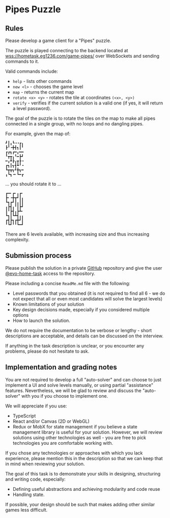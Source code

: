 # Pipes Puzzle

## Rules

Please develop a game client for a "Pipes" puzzle.

The puzzle is played connecting to the backend located at
[wss://hometask.eg1236.com/game-pipes/](wss://hometask.eg1236.com/game-pipes/) over WebSockets and sending
commands to it.

Valid commands include:
* `help` - lists other commands
* `new <l>` - chooses the game level
* `map` - returns the current map
* `rotate <x> <y>` - rotates the tile at coordinates `(<x>, <y>)`
* `verify` - verifies if the current solution is a valid one (if yes, it will return a level password).

The goal of the puzzle is to rotate the tiles on the map to make all pipes connected in a single group, with
no loops and no dangling pipes.

For example, given the map of:
```
┛┃╻┗╺╺┏╻
┣╹╺╋┫┓┃╹
┏┏┓┏━╻━━
╹┳┳╻╹━┣┛
━╻┻┣╻┳┣╺
┏┓┃┓┫┻╹╺
┗┳┳┓┛╋┓━
╻┗┓╺╸┗━┏
```
... you should rotate it to ...
```
┏━╸┏╸╻┏╸
┣╸╺╋┳┛┃╻
┗┓┏┛┃╻┃┃
╻┣┫╻╹┃┣┛
┃╹┣┫╻┣┻╸
┗┓┃┗┻┫╻╻
┏┫┣┓┏╋┛┃
╹┗┛╹╹┗━┛
```

There are 6 levels available, with increasing size and thus increasing complexity.

## Submission process

Please publish the solution in a private [GitHub](https://github.com/) repository and give the user
[@evo-home-task](https://github.com/evo-home-task) access to the repository.

Please including a concise `ReadMe.md` file with the following:
* Level passwords that you obtained (it is not required to find all 6 - we do not expect that all or even most
  candidates will solve the largest levels)
* Known limitations of your solution
* Key design decisions made, especially if you considered multiple options
* How to launch the solution.

We do not require the documentation to be verbose or lengthy - short descriptions are acceptable, and details
can be discussed on the interview.

If anything in the task description is unclear, or you encounter any problems, please do not hesitate to ask.

## Implementation and grading notes

You are not required to develop a full "auto-solver" and can choose to just implement a UI and solve levels
manually, or using partial "assistance" features. Nevertheless, we will be glad to review and discuss the
"auto-solver" with you if you choose to implement one.

We will appreciate if you use:
* TypeScript
* React and/or Canvas (2D or WebGL)
* Redux or MobX for state management if you believe a state management library is useful for your solution.
  However, we will review solutions using other technologies as well - you are free to pick technologies you
  are comfortable working with.

If you chose any technologies or approaches with which you lack experience, please mention this in the
description so that we can keep that in mind when reviewing your solution.

The goal of this task is to demonstrate your skills in designing, structuring and writing code, especially:
* Defining useful abstractions and achieving modularity and code reuse
* Handling state.

If possible, your design should be such that makes adding other similar games less difficult.
